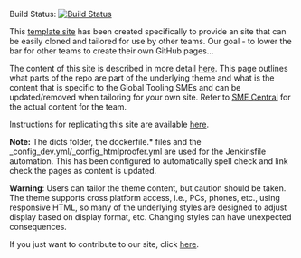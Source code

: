 Build Status: [![Build Status](https://jenkins.platformdxc.com/buildStatus/icon?job=AET/OurSite/master)](https://jenkins.platformdxc.com/job/AET/job/OurSite/job/master/)

This [template site](https://github.dxc.com/pages/AET/OurSite/index.html) has been created specifically to provide an site that can be easily cloned and tailored for use by other teams. Our goal - to lower the bar for other teams to create their own GitHub pages...

The content of this site is described in more detail [here](https://github.dxc.com/pages/AET/OurSite/oursite/). This page outlines what parts of the repo are part of the underlying theme and what is the content that is specific to the Global Tooling SMEs and can be updated/removed when tailoring for your own site. Refer to [SME Central](https://github.dxc.com/pages/AET/EDGE-Central/Pages/Ops_Home.html) for the actual content for the team.

Instructions for replicating this site are available [here](https://github.dxc.com/pages/AET/OurSite/tailor/).

**Note:** The dicts folder, the dockerfile.* files and the _config_dev.yml/_config_htmlproofer.yml are used for the Jenkinsfile automation. This has been configured to automatically spell check and link check the pages as content is updated. 

**Warning**: Users can tailor the theme content, but caution should be taken. The theme supports cross platform access, i.e., PCs, phones, etc., using responsive HTML, so many of the underlying styles are designed to adjust display based on display format, etc. Changing styles can have unexpected consequences. 

If you just want to contribute to our site, click [here](https://github.dxc.com/pages/AET/OurSite/contributing/).

